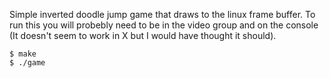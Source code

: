 Simple inverted doodle jump game that draws to the linux frame buffer. To run this you will probebly need to be in the video group and on the console (It doesn't seem to work in X but I would have thought it should).

    $ make
    $ ./game

